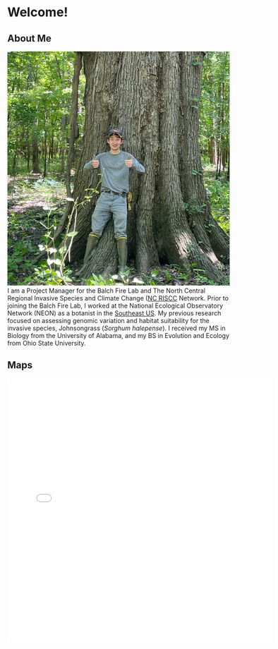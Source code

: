 # Welcome!

## About Me
![me + bog ol' oak](img/nate_tree.JPG)
I am a Project Manager for the Balch Fire Lab and The North Central Regional Invasive Species and Climate Change ([NC RISCC](https://nc-riscc.org/) Network. Prior to joining the Balch Fire Lab, I worked at the National Ecological Observatory Network (NEON) as a botanist in the [Southeast US](https://nc-riscc.org/). My previous research focused on assessing genomic variation and habitat suitability for the invasive species, Johnsongrass (*Sorghum halepense*). I received my MS in Biology from the University of Alabama, and my BS in Evolution and Ecology from Ohio State University.

## Maps
<embed type="text/html" src="maps/cahaba.html" width="600" height="600">
